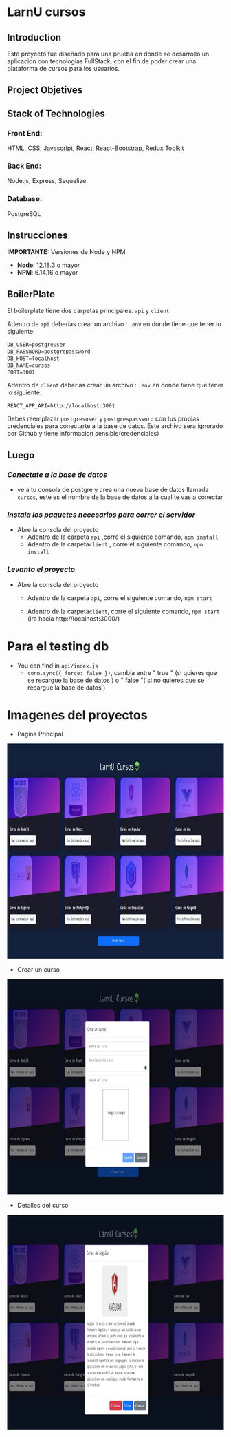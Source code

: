 
# LarnU cursos

## Introduction

Este proyecto fue diseñado para una prueba en donde se desarrollo un aplicacion con tecnologias FullStack, con el fin de poder crear una plataforma de cursos para los usuarios.

## Project Objetives


## Stack of Technologies

### Front End:
HTML, CSS, Javascript, React, React-Bootstrap, Redux Toolkit

### Back End:
Node.js, Express, Sequelize.

### Database:
PostgreSQL

## **Instrucciones** 

__IMPORTANTE:__ Versiones de Node y NPM

 * __Node__: 12.18.3 o mayor
 * __NPM__: 6.14.16 o mayor

 
## BoilerPlate

El boilerplate tiene dos carpetas principales: `api` y `client`.

Adentro de `api` deberias crear un archivo : `.env` 
en donde tiene que tener lo siguiente: 

```
DB_USER=postgreuser
DB_PASSWORD=postgrepassword
DB_HOST=localhost
DB_NAME=cursos
PORT=3001

```
Adentro de `client` deberias crear un archivo : `.env` 
en donde tiene que tener lo siguiente: 

```
REACT_APP_API=http://localhost:3001

```
Debes reemplazar `postgresuser` y `postgrespassword` con tus propias credenciales para conectarte a la base de datos. Este archivo sera ignorado por Github y tiene informacion sensible(credenciales)


## Luego
### _Conectate a la base de datos_

 - ve a tu consola de postgre y crea una nueva base de datos llamada `cursos`, este es el nombre de la base de datos a la cual te vas a conectar

### _Instala los paquetes necesarios para correr el servidor_

- Abre la consola del proyecto
    + Adentro de la carpeta `api` ,corre el siguiente comando, `npm install`
    + Adentro de la carpeta`client` , corre el siguiente comando, `npm install` 

### _Levanta el proyecto_

- Abre la consola del proyecto
    + Adentro de la carpeta `api`, corre el siguiente comando, `npm start`
        
    + Adentro de la carpeta`client`, corre el siguiente comando, `npm start` (ira hacia http://localhost:3000/) 

# Para el testing db

- You can find in `api/index.js`
    + `conn.sync({ force: false })`, cambia entre " true " (si quieres que se recargue la base de datos ) o " false "( si no quieres que se recargue la base de datos ) 

# Imagenes del proyectos

- Pagina Principal
<p align="center">
  <img height="500rem" width="1200" src="./client/assets/landing.jpg"/>
</p>

- Crear un curso
<p align="center">
  <img height="500rem" width="1200" src="./client/assets/crear.jpg"/>
</p>

- Detalles del curso
<p align="center">
  <img height="500rem" width="1200" src="./client/assets/detalle.jpg"/>
</p>
